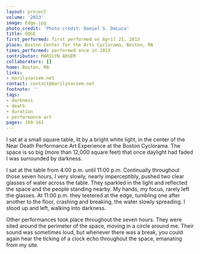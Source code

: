 ```yaml
---
layout: project
volume: '2013'
image: Edge.jpg
photo_credit: 'Photo credit: Daniel S. DeLuca'
title: EDGE
first_performed: first performed on April 21, 2013
place: Boston Center for the Arts Cyclorama, Boston, MA
times_performed: performed once in 2013
contributor: MARILYN ARSEM
collaborators: []
home: Boston, MA
links:
- marilynarsem.net
contact: contact@marilynarsem.net
footnote: ''
tags:
- darkness
- death
- duration
- performance art
pages: 160-161
---
```


I sat at a small square table, lit by a bright white light, in the center of the Near Death Performance Art Experience at the Boston Cyclorama. The space is so big (more than 12,000 square feet) that once daylight had faded I was surrounded by darkness.

I sat at the table from 4:00 p.m. until 11:00 p.m. Continually throughout those seven hours, I very slowly, nearly imperceptibly, pushed two clear glasses of water across the table. They sparkled in the light and reflected the space and the people standing nearby. My hands, my focus, rarely left the glasses. At 11:00 p.m. they teetered at the edge, tumbling one after another to the floor, crashing and breaking, the water slowly spreading. I stood up and left, walking into darkness.

Other performances took place throughout the seven hours. They were sited around the perimeter of the space, moving in a circle around me. Their sound was sometimes loud, but whenever there was a break, you could again hear the ticking of a clock echo throughout the space, emanating from my site.
